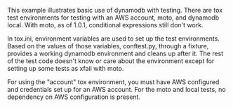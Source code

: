 This example illustrates basic use of dynamodb with testing. There are tox test environments for testing with an AWS account, moto, and dynamodb local. With moto, as of 1.0.1, conditional expressions still don't work.

In tox.ini, environment variables are used to set up the test environments. Based on the values of those variables, conftest.py, through a fixture, provides a working dynamodb environment and cleans up after it. The rest of the test code doesn't know or care about the environment except for setting up some tests as xfail with moto.

For using the "account" tox environment, you must have AWS configured and credentials set up for an AWS account. For the moto and local tests, no dependency on AWS configuration is present.

